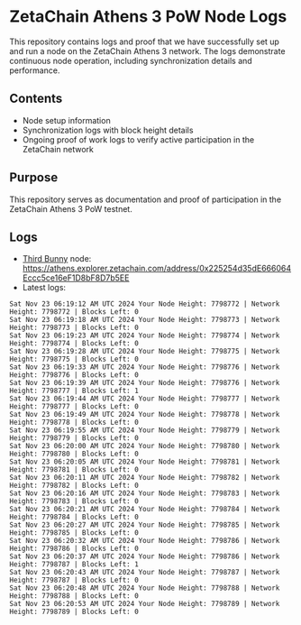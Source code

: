 # ZetaChain Athens 3 PoW Node Logs
This repository contains logs and proof that we have successfully set up and run a node on the ZetaChain Athens 3 network. The logs demonstrate continuous node operation, including synchronization details and performance.

## Contents
- Node setup information
- Synchronization logs with block height details
- Ongoing proof of work logs to verify active participation in the ZetaChain network

## Purpose
This repository serves as documentation and proof of participation in the ZetaChain Athens 3 PoW testnet.

## Logs

- [Third Bunny](https://thirdbunny.xyz/) node: https://athens.explorer.zetachain.com/address/0x225254d35dE666064Eccc5ce16eF1D8bF8D7b5EE
- Latest logs:
```
Sat Nov 23 06:19:12 AM UTC 2024 Your Node Height: 7798772 | Network Height: 7798772 | Blocks Left: 0
Sat Nov 23 06:19:18 AM UTC 2024 Your Node Height: 7798773 | Network Height: 7798773 | Blocks Left: 0
Sat Nov 23 06:19:23 AM UTC 2024 Your Node Height: 7798774 | Network Height: 7798774 | Blocks Left: 0
Sat Nov 23 06:19:28 AM UTC 2024 Your Node Height: 7798775 | Network Height: 7798775 | Blocks Left: 0
Sat Nov 23 06:19:33 AM UTC 2024 Your Node Height: 7798776 | Network Height: 7798776 | Blocks Left: 0
Sat Nov 23 06:19:39 AM UTC 2024 Your Node Height: 7798776 | Network Height: 7798777 | Blocks Left: 1
Sat Nov 23 06:19:44 AM UTC 2024 Your Node Height: 7798777 | Network Height: 7798777 | Blocks Left: 0
Sat Nov 23 06:19:49 AM UTC 2024 Your Node Height: 7798778 | Network Height: 7798778 | Blocks Left: 0
Sat Nov 23 06:19:55 AM UTC 2024 Your Node Height: 7798779 | Network Height: 7798779 | Blocks Left: 0
Sat Nov 23 06:20:00 AM UTC 2024 Your Node Height: 7798780 | Network Height: 7798780 | Blocks Left: 0
Sat Nov 23 06:20:05 AM UTC 2024 Your Node Height: 7798781 | Network Height: 7798781 | Blocks Left: 0
Sat Nov 23 06:20:11 AM UTC 2024 Your Node Height: 7798782 | Network Height: 7798782 | Blocks Left: 0
Sat Nov 23 06:20:16 AM UTC 2024 Your Node Height: 7798783 | Network Height: 7798783 | Blocks Left: 0
Sat Nov 23 06:20:21 AM UTC 2024 Your Node Height: 7798784 | Network Height: 7798784 | Blocks Left: 0
Sat Nov 23 06:20:27 AM UTC 2024 Your Node Height: 7798785 | Network Height: 7798785 | Blocks Left: 0
Sat Nov 23 06:20:32 AM UTC 2024 Your Node Height: 7798786 | Network Height: 7798786 | Blocks Left: 0
Sat Nov 23 06:20:37 AM UTC 2024 Your Node Height: 7798786 | Network Height: 7798787 | Blocks Left: 1
Sat Nov 23 06:20:43 AM UTC 2024 Your Node Height: 7798787 | Network Height: 7798787 | Blocks Left: 0
Sat Nov 23 06:20:48 AM UTC 2024 Your Node Height: 7798788 | Network Height: 7798788 | Blocks Left: 0
Sat Nov 23 06:20:53 AM UTC 2024 Your Node Height: 7798789 | Network Height: 7798789 | Blocks Left: 0
```
